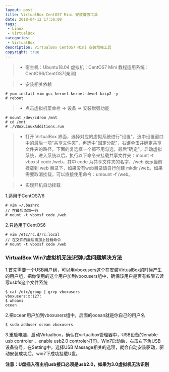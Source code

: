 ```yaml
---
layout: post
title: VirtualBox CentOS7 Mini 安装增强工具
date: 2018-04-12 17:56:08
tags:
 - Linux
 - VirtualBox
categories:
 - VirtualBox
description: VirtualBox CentOS7 Mini 安装增强工具
copyright: true
---
```


>* 宿主机：Ubuntu18.04
   虚拟机：CentOS7 Mini
   教程适用系统：CentOS6/CentOS7(亲测)


>* 安装相关依赖

```
# yum install vim gcc kernel kernel-devel bzip2 -y
# reboot
```

>* 点击虚拟机菜单栏 => 设备 => 安装增强功能

```
# mount /dev/cdrom /mnt
# cd /mnt
# ./VBoxLinuxAdditions.run
```

>* 打开 VirtualBox 界面，选择对应的虚拟系统进行"设置"，选中设置窗口中的最后一项"共享文件夹"，再选中"固定分配"，右键单击并确定共享文件夹的路径，下面的复选框一个都不用勾选，最后"确定"。启动虚拟系统，进入系统以后，执行以下命令来挂载共享文件夹：mount -t vboxsf code /web，其中 code 为共享文件夹的名字，/web 表示当前挂载到 web 目录下，如果没有web目录请自行创建 mkdir /web。如果需要取消挂载，可以直接使用命令：umount -f /web。


>* 实现开机自动挂载

1.适用于CentOS7/6

```
# vim ~/.bashrc
// 在最后添加一行
# mount -t vboxsf code /web
```
2.只适用于CentOS6

```
# vim /etc/rc.d/rc.local
// 在文件的最后面加上挂载命令
# mount -t vboxsf code /web
```

### VirtualBox Win7虚拟机无法识别U盘问题解决方法

1.首先需要一个USB用户组，可以用vboxusers这个在安装VirtualBox的时候产生的用户组，把你使用的这个用户加到vboxusers组中，确保该用户是否有权限去读写usbfs这个文件系统

```
$ cat /etc/group | grep vboxusers
vboxusers:x:127:
$ whoami
ocean
```

2.把ocean用户加到vboxusers组中，后面的ocean就是你自己的用户名

```
$ sudo adduser ocean vboxusers
```

3.重启电脑，启动Virtualbox，确认在virtualbox管理器中，USB设备的enable usb controler 、enable usb2.0 controler打勾。Win7启动后，右击右下角USB设备符号，在Setting中，选择USB Massage相关的选项，就会自动安装驱动，驱动安装成功后，win7下成功挂载U盘。

__注意：U盘插入宿主机usb接口必须是usb2.0，如果为3.0虚拟机无法识别__